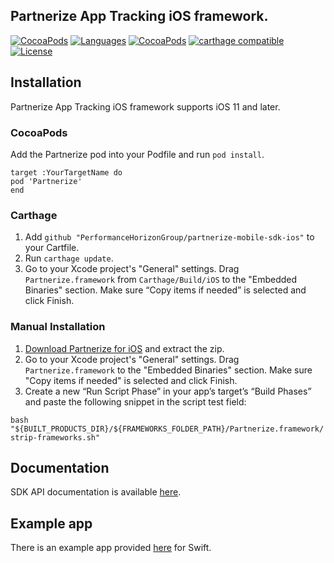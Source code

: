 ## Partnerize App Tracking iOS framework.

[![CocoaPods](https://img.shields.io/badge/platform-ios-orange.svg)](https://cocoapods.org/pods/Partnerize)
[![Languages](https://img.shields.io/badge/languages-ObjC%20%7C%20%20Swift-orange.svg?maxAge=2592000)](https://github.com/PerformanceHorizonGroup/partnerize-mobile-sdk-ios)
[![CocoaPods](https://img.shields.io/badge/pod-1.0.0-blue.svg)](https://cocoapods.org/pods/Partnerize)
[![carthage compatible](https://img.shields.io/badge/Carthage-compatible-brightgreen.svg)](https://github.com/Carthage/Carthage)
[![License](https://img.shields.io/badge/License-Apache%202.0-blue.svg)](https://github.com/PerformanceHorizonGroup/partnerize-mobile-sdk-ios/blob/master/LICENSE)

## Installation

Partnerize App Tracking iOS framework supports iOS 11 and later.

### CocoaPods
Add the Partnerize pod into your Podfile and run `pod install`.

    target :YourTargetName do
    pod 'Partnerize'
    end

### Carthage
1. Add `github "PerformanceHorizonGroup/partnerize-mobile-sdk-ios"` to your Cartfile.
2. Run `carthage update`.
3. Go to your Xcode project's "General" settings. Drag `Partnerize.framework` from `Carthage/Build/iOS` to the "Embedded Binaries" section. Make sure “Copy items if needed” is selected and click Finish.

### Manual Installation

1. [Download Partnerize for iOS](https://github.com/PerformanceHorizonGroup/partnerize-mobile-sdk-ios/archive/master.zip) and extract the zip.
2. Go to your Xcode project's "General" settings. Drag `Partnerize.framework` to the "Embedded Binaries" section. Make sure "Copy items if needed" is selected and click Finish.
3. Create a new “Run Script Phase” in your app’s target’s “Build Phases” and paste the following snippet in the script test field:

```bash "${BUILT_PRODUCTS_DIR}/${FRAMEWORKS_FOLDER_PATH}/Partnerize.framework/strip-frameworks.sh"```

## Documentation
SDK API documentation is available [here](https://github.com/PerformanceHorizonGroup/partnerize-mobile-sdk-ios/blob/master/docs/).

## Example app
There is an example app provided [here](https://github.com/PerformanceHorizonGroup/partnerize-mobile-sdk-ios/tree/master/SampleCode) for Swift.

